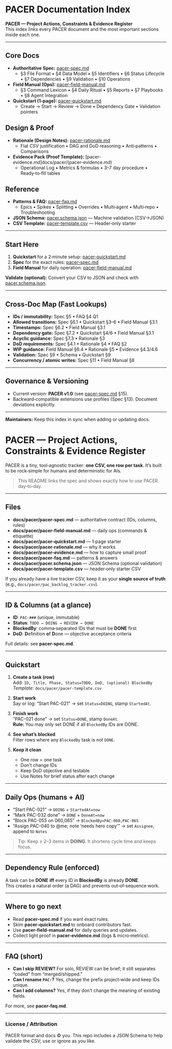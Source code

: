 # PACER Documentation Index
**PACER — Project Actions, Constraints & Evidence Register**  
This index links every PACER document and the most important sections inside each one.

---

## Core Docs
- **Authoritative Spec:** [pacer-spec.md](docs/pacer/pacer-spec.md)  
  - §3 File Format • §4 Data Model • §5 Identifiers • §6 Status Lifecycle • §7 Dependencies • §9 Validation • §10 Operations
- **Field Manual (Ops):** [pacer-field-manual.md](docs/pacer/pacer-field-manual.md)  
  - §3 Command Lexicon • §4 Daily Ritual • §5 Reports • §7 Playbooks • §8 Agent Integration
- **Quickstart (1‑page):** [pacer-quickstart.md](docs/pacer/pacer-quickstart.md)  
  - Create → Start → Review → Done • Dependency Gate • Validation pointers

## Design & Proof
- **Rationale (Design Notes):** [pacer-rationale.md](docs/pacer/pacer-rationale.md)  
  - Flat CSV justification • DAG and DoD reasoning • Anti‑patterns • Comparisons
- **Evidence Pack (Proof Template):** [pacer-evidence.md]docs/pacer/(pacer-evidence.md)  
  - Operational Log • Metrics & formulas • 3–7 day procedure • Ready‑to‑fill tables

## Reference
- **Patterns & FAQ:** [pacer-faq.md](docs/pacer/pacer-faq.md)  
  - Epics • Spikes • Splitting • Overrides • Multi‑agent • Multi‑repo • Troubleshooting
- **JSON Schema:** [pacer.schema.json](docs/pacer/pacer.schema.json) — Machine validation (CSV→JSON)
- **CSV Template:** [pacer-template.csv](docs/pacer/pacer-template.csv) — Header‑only starter

---

## Start Here
1. **Quickstart** for a 2‑minute setup: [pacer-quickstart.md](docs/pacer/pacer-quickstart.md)  
2. **Spec** for the exact rules: [pacer-spec.md](docs/pacer/pacer-spec.md)  
3. **Field Manual** for daily operation: [pacer-field-manual.md](docs/pacer/pacer-field-manual.md)

**Validate (optional):** Convert your CSV to JSON and check with [pacer.schema.json](docs/pacer/pacer.schema.json).

---

## Cross‑Doc Map (Fast Lookups)
- **IDs / immutability:** Spec §5 • FAQ §4 Q1  
- **Allowed transitions:** Spec §6.1 • Quickstart §3–6 • Field Manual §3.1  
- **Timestamps:** Spec §6.2 • Field Manual §3.1  
- **Dependency gate:** Spec §7.2 • Quickstart §4/6 • Field Manual §3.1  
- **Acyclic guidance:** Spec §7.3 • Rationale §3  
- **DoD requirements:** Spec §4.1 • Rationale §4 • FAQ §2  
- **WIP guidance:** Field Manual §6.4 • Rationale §5 • Evidence §4.3/4.6  
- **Validation:** Spec §9 • Schema • Quickstart §9  
- **Concurrency / atomic writes:** Spec §11 • Field Manual §8

---

## Governance & Versioning
- Current version: **PACER v1.0** (see [pacer-spec.md](docs/pacer/pacer-spec.md) §15).  
- Backward‑compatible extensions use profiles (Spec §13). Document deviations explicitly.

---

**Maintainers:** Keep this index in sync when adding or updating docs.

# PACER — Project Actions, Constraints & Evidence Register

PACER is a tiny, tool‑agnostic tracker: **one CSV, one row per task**. It’s built to be rock‑simple for humans and deterministic for AIs.

> This README links the spec and shows exactly how to use PACER day‑to‑day.

---

## Files

- **docs/pacer/pacer-spec.md** — authoritative contract (IDs, columns, rules)
- **docs/pacer/pacer-field-manual.md** — daily ops (commands & etiquette)
- **docs/pacer/pacer-quickstart.md** — 1‑page starter
- **docs/pacer/pacer-rationale.md** — why it works
- **docs/pacer/pacer-evidence.md** — how to capture small proof
- **docs/pacer/pacer-faq.md** — patterns & answers
- **docs/pacer/pacer.schema.json** — JSON Schema (optional validation)
- **docs/pacer/pacer-template.csv** — header‑only starter CSV

If you already have a live tracker CSV, keep it as your **single source of truth** (e.g., `docs/pacer/pac_backlog_tracker.csv`).

---

## ID & Columns (at a glance)

- **ID**: `PAC-###` (unique, immutable)  
- **Status**: `TODO → DOING → REVIEW → DONE`  
- **BlockedBy**: comma‑separated IDs that must be **DONE** first  
- **DoD**: **D**efinition **o**f **D**one — objective acceptance criteria

Full details: see **pacer-spec.md**.

---

## Quickstart

1. **Create a task (row)**  
   Add: `ID, Title, Phase, Status=TODO, DoD, (optional) BlockedBy`  
   _Template:_ `docs/pacer/pacer-template.csv`

2. **Start work**  
   Say or log: “Start PAC-021” → set `Status=DOING`, stamp `StartedAt`.

3. **Finish work**  
   “PAC-021 done” → set `Status=DONE`, stamp `DoneAt`.  
   **Rule:** You may only set DONE if all `BlockedBy` IDs are DONE.

4. **See what’s blocked**  
   Filter rows where any `BlockedBy` task is not `DONE`.

5. **Keep it clean**  
   - One row = one task
   - Don’t change IDs
   - Keep DoD objective and testable
   - Use Notes for brief status after each change

---

## Daily Ops (humans + AI)

- “Start PAC-021” → `DOING` + `StartedAt=now`
- “Mark PAC-032 done” → `DONE` + `DoneAt=now`
- “Block PAC-055 on 060,065” → `BlockedBy=PAC-060,PAC-065`
- “Assign PAC-040 to @me; note ‘needs hero copy’” → set `Assignee`, append to `Notes`

> Tip: Keep ≤ 2–3 items in **DOING**. It shortens cycle time and keeps focus.

---

## Dependency Rule (enforced)

A task can be **DONE** **iff** every ID in **BlockedBy** is already **DONE**.  
This creates a natural order (a DAG) and prevents out‑of‑sequence work.

---

## Where to go next

- Read **pacer-spec.md** if you want exact rules.
- Skim **pacer-quickstart.md** to onboard contributors fast.
- Use **pacer-field-manual.md** for daily queries and updates.
- Collect light proof in **pacer-evidence.md** (logs & micro‑metrics).

---

## FAQ (short)

- **Can I skip REVIEW?** For solo, REVIEW can be brief; it still separates “coded” from “merged/shipped.”  
- **Can I rename `PAC-`?** Yes, change the prefix project‑wide and keep IDs unique.  
- **Can I add columns?** Yes, if they don’t change the meaning of existing fields.

For more, see **pacer-faq.md**.

---

### License / Attribution
PACER format and docs © you. This repo includes a JSON Schema to help validate the CSV; use or ignore as you like.
